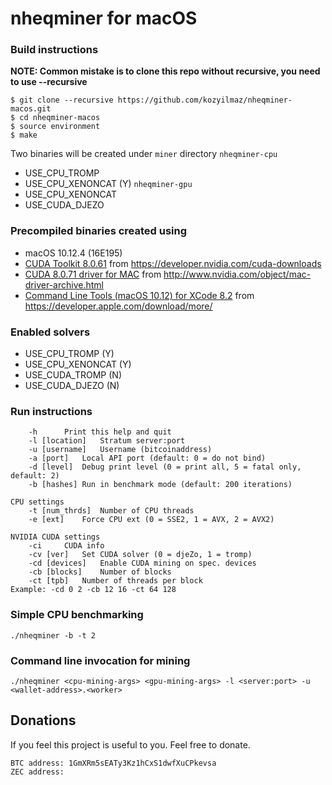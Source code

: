 # nheqminer for macOS

### Build instructions

**NOTE: Common mistake is to clone this repo without recursive, you need to use --recursive**

`$ git clone --recursive https://github.com/kozyilmaz/nheqminer-macos.git`  
`$ cd nheqminer-macos`  
`$ source environment`  
`$ make`

Two binaries will be created under `miner` directory
`nheqminer-cpu`
  - USE_CPU_TROMP
  - USE_CPU_XENONCAT (Y)
`nheqminer-gpu`
  - USE_CPU_XENONCAT
  - USE_CUDA_DJEZO

### Precompiled binaries created using
- macOS 10.12.4 (16E195)
- [CUDA Toolkit 8.0.61](https://developer.nvidia.com/compute/cuda/8.0/Prod2/local_installers/cuda_8.0.61_mac-dmg) from https://developer.nvidia.com/cuda-downloads
- [CUDA 8.0.71 driver for MAC](http://www.nvidia.com/object/macosx-cuda-8.0.71-driver.html) from http://www.nvidia.com/object/mac-driver-archive.html
- [Command Line Tools (macOS 10.12) for XCode 8.2](http://adcdownload.apple.com/Developer_Tools/Command_Line_Tools_macOS_10.12_for_Xcode_8.2/Command_Line_Tools_macOS_10.12_for_Xcode_8.2.dmg) from https://developer.apple.com/download/more/


### Enabled solvers
  - USE_CPU_TROMP (Y)
  - USE_CPU_XENONCAT (Y)
  - USE_CUDA_TROMP (N)
  - USE_CUDA_DJEZO (N)

### Run instructions

```Parameters: 
    -h		Print this help and quit
    -l [location]	Stratum server:port
    -u [username]	Username (bitcoinaddress)
    -a [port]	Local API port (default: 0 = do not bind)
    -d [level]	Debug print level (0 = print all, 5 = fatal only, default: 2)
    -b [hashes]	Run in benchmark mode (default: 200 iterations)

CPU settings
    -t [num_thrds]	Number of CPU threads
    -e [ext]	Force CPU ext (0 = SSE2, 1 = AVX, 2 = AVX2)

NVIDIA CUDA settings
    -ci		CUDA info
    -cv [ver]	Set CUDA solver (0 = djeZo, 1 = tromp)
    -cd [devices]	Enable CUDA mining on spec. devices
    -cb [blocks]	Number of blocks
    -ct [tpb]	Number of threads per block
Example: -cd 0 2 -cb 12 16 -ct 64 128
```

### Simple CPU benchmarking
`./nheqminer -b -t 2`

### Command line invocation for mining
`./nheqminer <cpu-mining-args> <gpu-mining-args> -l <server:port> -u <wallet-address>.<worker>`



## Donations

If you feel this project is useful to you. Feel free to donate.

    BTC address: 1GmXRm5sEATy3Kz1hCxS1dwfXuCPkevsa
    ZEC address:
    